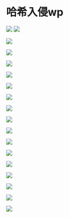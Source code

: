 # 哈希入侵wp
![](_v_images/_1524017886_28295.jpg)
![](_v_images/_1524017891_28572.jpg)



![](_v_images/_1524017900_1396.jpg)

![](_v_images/_1524017905_1943.jpg)

![](_v_images/_1524017909_18780.jpg)


![](_v_images/_1524017914_12783.jpg)


![](_v_images/_1524017919_6972.jpg)

![](_v_images/_1524017923_12342.jpg)


![](_v_images/_1524017928_4315.jpg)

![](_v_images/_1524017931_6561.jpg)

![](_v_images/_1524017935_8927.jpg)


![](_v_images/_1524017939_29029.jpg)


![](_v_images/_1524017943_2119.jpg)

![](_v_images/_1524017947_14515.jpg)


![](_v_images/_1524017952_4839.jpg)

![](_v_images/_1524017956_8660.jpg)


![](_v_images/_1524017960_15518.jpg)

![](_v_images/_1524017964_29949.jpg)










